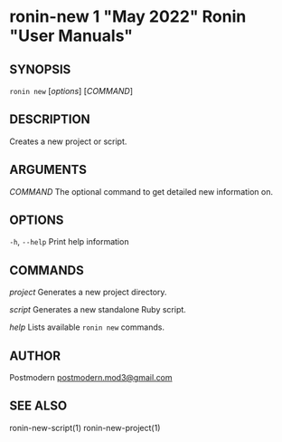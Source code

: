 # ronin-new 1 "May 2022" Ronin "User Manuals"

## SYNOPSIS

`ronin new` [*options*] [*COMMAND*]

## DESCRIPTION

Creates a new project or script.

## ARGUMENTS

*COMMAND*
	The optional command to get detailed new information on.

## OPTIONS

`-h`, `--help`
  Print help information

## COMMANDS

*project*
  Generates a new project directory.

*script*
  Generates a new standalone Ruby script.

*help*
  Lists available `ronin new` commands.

## AUTHOR

Postmodern <postmodern.mod3@gmail.com>

## SEE ALSO

ronin-new-script(1) ronin-new-project(1)

